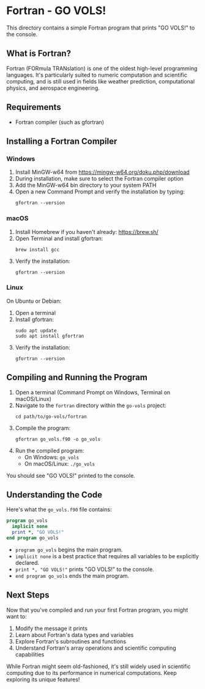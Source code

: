 # Fortran - GO VOLS!

This directory contains a simple Fortran program that prints "GO VOLS!" to the console.

## What is Fortran?

Fortran (FORmula TRANslation) is one of the oldest high-level programming languages. It's particularly suited to numeric computation and scientific computing, and is still used in fields like weather prediction, computational physics, and aerospace engineering.

## Requirements

- Fortran compiler (such as gfortran)

## Installing a Fortran Compiler

### Windows
1. Install MinGW-w64 from https://mingw-w64.org/doku.php/download
2. During installation, make sure to select the Fortran compiler option
3. Add the MinGW-w64 bin directory to your system PATH
4. Open a new Command Prompt and verify the installation by typing:
   ```
   gfortran --version
   ```

### macOS
1. Install Homebrew if you haven't already: https://brew.sh/
2. Open Terminal and install gfortran:
   ```
   brew install gcc
   ```
3. Verify the installation:
   ```
   gfortran --version
   ```

### Linux
On Ubuntu or Debian:
1. Open a terminal
2. Install gfortran:
   ```
   sudo apt update
   sudo apt install gfortran
   ```
3. Verify the installation:
   ```
   gfortran --version
   ```

## Compiling and Running the Program

1. Open a terminal (Command Prompt on Windows, Terminal on macOS/Linux)
2. Navigate to the `fortran` directory within the `go-vols` project:
   ```
   cd path/to/go-vols/fortran
   ```
3. Compile the program:
   ```
   gfortran go_vols.f90 -o go_vols
   ```
4. Run the compiled program:
   - On Windows: `go_vols`
   - On macOS/Linux: `./go_vols`

You should see "GO VOLS!" printed to the console.

## Understanding the Code

Here's what the `go_vols.f90` file contains:

```fortran
program go_vols
  implicit none
  print *, "GO VOLS!"
end program go_vols
```

- `program go_vols` begins the main program.
- `implicit none` is a best practice that requires all variables to be explicitly declared.
- `print *, "GO VOLS!"` prints "GO VOLS!" to the console.
- `end program go_vols` ends the main program.

## Next Steps

Now that you've compiled and run your first Fortran program, you might want to:
1. Modify the message it prints
2. Learn about Fortran's data types and variables
3. Explore Fortran's subroutines and functions
4. Understand Fortran's array operations and scientific computing capabilities

While Fortran might seem old-fashioned, it's still widely used in scientific computing due to its performance in numerical computations. Keep exploring its unique features!